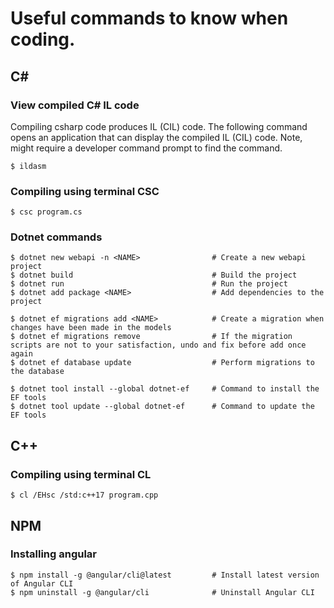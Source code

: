 # Useful commands to know when coding.

## C#
### View compiled C# IL code
Compiling csharp code produces IL (CIL) code. The following command opens an application that can display the compiled IL (CIL) code. Note, might require a developer command prompt to find the command. 
```
$ ildasm
```

### Compiling using terminal CSC
```
$ csc program.cs
```

### Dotnet commands
```
$ dotnet new webapi -n <NAME>                # Create a new webapi project
$ dotnet build                               # Build the project
$ dotnet run                                 # Run the project
$ dotnet add package <NAME>                  # Add dependencies to the project

$ dotnet ef migrations add <NAME>            # Create a migration when changes have been made in the models
$ dotnet ef migrations remove                # If the migration scripts are not to your satisfaction, undo and fix before add once again
$ dotnet ef database update                  # Perform migrations to the database

$ dotnet tool install --global dotnet-ef     # Command to install the EF tools
$ dotnet tool update --global dotnet-ef      # Command to update the EF tools
```

## C++
### Compiling using terminal CL
```
$ cl /EHsc /std:c++17 program.cpp
```

## NPM
### Installing angular
```
$ npm install -g @angular/cli@latest         # Install latest version of Angular CLI
$ npm uninstall -g @angular/cli              # Uninstall Angular CLI
```
